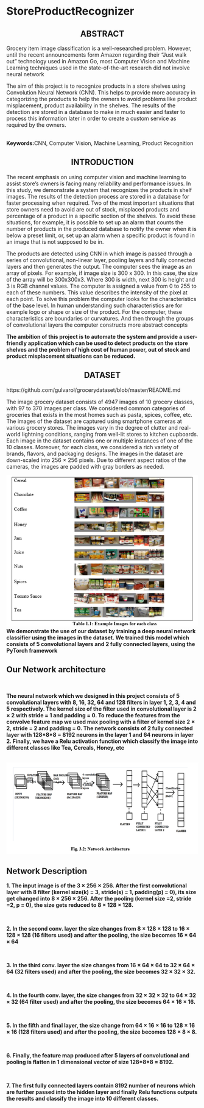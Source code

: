 # StoreProductRecognizer
<center><h2> ABSTRACT </h2></center>
<p>Grocery item image classification is a well-researched problem. However, until the recent announcements form Amazon regarding their “Just walk out” technology used in Amazon Go, most Computer Vision and Machine Learning techniques used in the state-of-the-art research did not involve neural network</p>
<p>The aim of this project is to recognize products in a store shelves using Convolution Neural Network (CNN). This helps to provide more accuracy in categorizing the products to help the owners to avoid problems like product misplacement, product availability in the shelves. The results of the detection are stored in a database to make in much easier and faster to process this information later in order to create a custom service as required by the owners.</p>
<br/>
<b>Keywords:</b>CNN, Computer Vision, Machine Learning, Product Recognition
<br/>
<center><h2> INTRODUCTION </h2></center>
<p>The recent emphasis on using computer vision and machine learning to assist store’s owners is facing many reliability and performance issues. In this study, we demonstrate a system that recognizes the products in shelf images. The results of the detection process are stored in a database for faster processing when required. Two of the most important situations that store owners need to avoid are out of stock, misplaced products and percentage of a product in a specific section of the shelves. To avoid these situations, for example, it is possible to set up an alarm that counts the number of products in the produced database to notify the owner when it is below a preset limit, or, set up an alarm when a specific product is found in an image that is not supposed to be in.</p>
<p>The products are detected using CNN in which image is passed through a series of convolutional, non-linear layer, pooling layers and fully connected layers and then generates the output. The computer sees the image as an array of pixels. For example, if image size is 300 x 300. In this case, the size of the array will be 300x300x3. Where 300 is width, next 300 is height and 3 is RGB channel values. The computer is assigned a value from 0 to 255 to each of these numbers. This value describes the intensity of the pixel at each point. To solve this problem the computer looks for the characteristics of the base level. In human understanding such characteristics are for example logo or shape or size of the product. For the computer, these characteristics are boundaries or curvatures. And then through the groups of convolutional layers the computer constructs more abstract concepts</p>
<p><b>The ambition of this project is to automate the system and provide a user-friendly application which can be used to detect products on the store shelves and the problem of high cost of human power, out of stock and product misplacement situations can be reduced.</b> </p>
<center><h2> DATASET </h2></center>
https://github.com/gulvarol/grocerydataset/blob/master/README.md
<br>
<p>The image grocery dataset consists of 4947 images of 10 grocery classes, with 97 to 370 images per class. We considered common categories of groceries that exists in the most homes such as pasta, spices, coffee, etc. The images of the dataset are captured using smartphone cameras at various grocery stores. The images vary in the degree of clutter and real-world lightning conditions, ranging from well-lit stores to kitchen cupboards. Each image in the dataset contains one or multiple instances of one of the 10 classes. Moreover, for each class, we considered a rich variety of brands, flavors, and packaging designs. The images in the dataset are down-scaled into 256 × 256 pixels. Due to different aspect ratios of the cameras, the images are padded with gray borders as needed.</p> 
<img src="https://github.com/mayanku/StoreProductRecognizer/blob/master/Capture.PNG"><br>
<b>We demonstrate the use of our dataset by training a deep neural network classifier using the images in the dataset. We trained this model which consists of 5 convolutional layers and 2 fully connected layers, using the PyTorch framework<b><br>
<h2> Our Network architecture</h2><br>
<p>The neural network which we designed in this project consists of 5 convolutional layers with 8, 16, 32, 64 and 128 filters in layer 1, 2, 3, 4 and 5 respectively. The kernel size of the filter used in convolutional layer is 2 × 2 with stride = 1 and padding = 0. To reduce the features from the convolve feature map we used max pooling with a filter of kernel size 2 × 2, stride = 2 and padding = 0. The network consists of 2 fully connected layer with 128*8*8 = 8192 neurons in the layer 1 and 64 neurons in layer 2. Finally, we have a Relu activation function which classify the image into different classes like Tea, Cereals, Honey, etc</p><br>
<img src="https://github.com/mayanku/StoreProductRecognizer/blob/master/Capture1.PNG"><br>
<h2>Network Description</h2>
<p>1. The input image is of the 3 × 256 × 256. After the first convolutional layer with 8 filter (kernel size(k) = 3, stride(s) = 1, padding(p) = 0), its size get changed into 8 × 256 × 256. After the pooling (kernel size =2, stride =2, p = 0), the size gets reduced to 8 × 128 × 128.</p><br>
<p>2. In the second conv. layer the size changes from 8 × 128 × 128 to 16 × 128 × 128 (16 filters used) and after the pooling, the size becomes 16 × 64 × 64</p><br>
<p>3. In the third conv. layer the size changes from 16 × 64 × 64 to 32 × 64 × 64 (32 filters used) and after the pooling, the size becomes 32 × 32 × 32.</p><br>
<p>4. In the fourth conv. layer, the size changes from 32 × 32 × 32 to 64 × 32 × 32 (64 filter used) and after the pooling, the size becomes 64 × 16 × 16.</p><br>
<p>5. In the fifth and final layer, the size change from 64 × 16 × 16 to 128 × 16 × 16 (128 filters used) and after the pooling, the size becomes 128 × 8 × 8.</p><br>
<p>6. Finally, the feature map produced after 5 layers of convolutional and pooling is flatten in 1 dimensional vector of size 128*8*8 = 8192.</p><br>
<p>7. The first fully connected layers contain 8192 number of neurons which are further passed into the hidden layer and finally Relu functions outputs the results and classify the image into 10 different classes.</p><br>   

  
  
  
  
 
